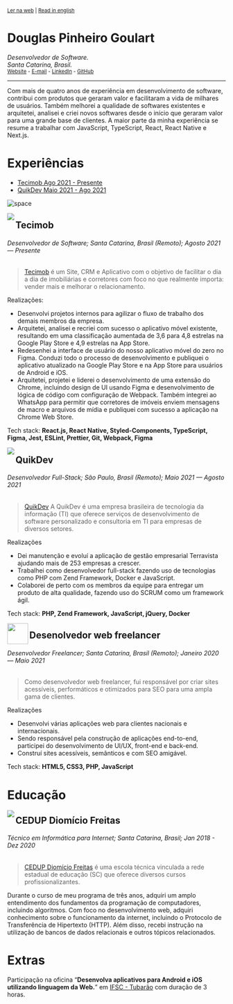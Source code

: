 <sup>

[Ler na web](https://github.com/doougui/resume/blob/master/PT-BR.md) | [Read in english](https://github.com/doougui/resume/blob/master/EN-US.md)

</sup>

# Douglas Pinheiro Goulart

_Desenvolvedor de Software._  
_Santa Catarina, Brasil._  
<sub>[Website](https://douglasgoulart.com/) - [E-mail](douglaspigoulart@gmail.com) - [LinkedIn](https://linkedin.com/in/douglaspigoulart/) - [GitHub](https://github.com/doougui)</sub>

---

Com mais de quatro anos de experiência em desenvolvimento de software, contribui com produtos que geraram valor e facilitaram a vida de milhares de usuários. Também melhorei a qualidade de softwares existentes e arquitetei, analisei e criei novos softwares desde o início que geraram valor para uma grande base de clientes.
A maior parte da minha experiência se resume a trabalhar com JavaScript, TypeScript, React, React Native e Next.js.

# Experiências

- [Tecimob Ago 2021 - Presente](#tecimob)
- [QuikDev Maio 2021 - Ago 2021](#quikdev)

![space](https://user-images.githubusercontent.com/3277185/99425971-50e77c80-28e2-11eb-8a59-890fcc2749e6.png)

<img src="https://user-images.githubusercontent.com/44846329/232336807-b81fe5e3-b5b5-4b31-96c2-fe634507630e.png" align="left" />

## Tecimob

###### Desenvolvedor de Software; Santa Catarina, Brasil (Remoto); Agosto 2021 — Presente

> [Tecimob](https://tecimob.com.br/) é um Site, CRM e Aplicativo com o objetivo de facilitar o dia a dia de imobiliárias e corretores com foco no que realmente importa: vender mais e melhorar o relacionamento.

Realizações:

- Desenvolvi projetos internos para agilizar o fluxo de trabalho dos demais membros da empresa.
- Arquitetei, analisei e recriei com sucesso o aplicativo móvel existente, resultando em uma classificação aumentada de 3,6 para 4,8 estrelas na Google Play Store e 4,9 estrelas na App Store.
- Redesenhei a interface de usuário do nosso aplicativo móvel do zero no Figma. Conduzi todo o processo de desenvolvimento e publiquei o aplicativo atualizado na Google Play Store e na App Store para usuários de Android e iOS.
- Arquitetei, projetei e liderei o desenvolvimento de uma extensão do Chrome, incluindo design de UI usando Figma e desenvolvimento de lógica de código com configuração de Webpack. Também integrei ao WhatsApp para permitir que corretores de imóveis enviem mensagens de macro e arquivos de mídia e publiquei com sucesso a aplicação na Chrome Web Store.

Tech stack: **React.js, React Native, Styled-Components, TypeScript, Figma, Jest, ESLint, Prettier, Git, Webpack, Figma**

<img src="https://user-images.githubusercontent.com/44846329/232336837-1863a906-1e7b-4a10-9b6a-b7e3aff81623.png" align="left" />

## QuikDev

###### Desenvolvedor Full-Stack; São Paulo, Brasil (Remoto); Maio 2021 — Agosto 2021

> [QuikDev](https://quikdev.com.br/) A QuikDev é uma empresa brasileira de tecnologia da informação (TI) que oferece serviços de desenvolvimento de software personalizado e consultoria em TI para empresas de diversos setores.

Realizações

- Dei manutenção e evoluí a aplicação de gestão empresarial Terravista ajudando mais de 253 empresas a crescer.
- Trabalhei como desenvolvedor full-stack fazendo uso de tecnologias como PHP com Zend Framework, Docker e JavaScript.
- Colaborei de perto com os membros da equipe para entregar um produto de alta qualidade, fazendo uso do SCRUM como um framework ágil.

Tech stack: **PHP, Zend Framework, JavaScript, jQuery, Docker**

<img src="https://douglasgoulart.com/img/icon-192.png" width="48" align="left" />

## Desenolvedor web freelancer

###### Desenvolvedor Freelancer; Santa Catarina, Brasil (Remoto); Janeiro 2020 — Maio 2021

> Como desenvolvedor web freelancer, fui responsável por criar sites acessíveis, performáticos e otimizados para SEO para uma ampla gama de clientes.

Realizações

- Desenvolvi várias aplicações web para clientes nacionais e internacionais.
- Sendo responsável pela construção de aplicações end-to-end, participei do desenvolvimento de UI/UX, front-end e back-end.
- Construí sites acessíveis, semânticos e com SEO amigável.

Tech stack: **HTML5, CSS3, PHP, JavaScript**

# Educação

<img src="https://user-images.githubusercontent.com/44846329/232353960-119b79b5-bb3c-480f-95e7-85a0c00fd95d.png" align="left" />

## CEDUP Diomício Freitas

###### Técnico em Informática para Internet; Santa Catarina, Brasil; Jan 2018 - Dez 2020

> [CEDUP Diomício Freitas](https://ceduptubarao.com.br/) é uma escola técnica vinculada a rede estadual de educação (SC) que oferece diversos cursos profissionalizantes.

Durante o curso de meu programa de três anos, adquiri um amplo entendimento dos fundamentos da programação de computadores, incluindo algoritmos. Com foco no desenvolvimento web, adquiri conhecimento sobre o funcionamento da internet, incluindo o Protocolo de Transferência de Hipertexto (HTTP). Além disso, recebi instrução na utilização de bancos de dados relacionais e outros tópicos relacionados.

# Extras

Participação na oficina “**Desenvolva aplicativos para Android e iOS utilizando linguagem da Web.**” em [IFSC - Tubarão](https://www.ifsc.edu.br/web/campus-tubarao) com duração de 3 horas.
